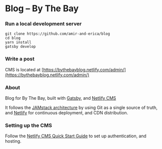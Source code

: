 # Blog – By The Bay

### Run a local development server
```
git clone https://github.com/amir-and-erica/blog
cd blog
yarn install
gatsby develop
```

### Write a post
CMS is located at [https://bythebayblog.netlify.com/admin/](https://bythebayblog.netlify.com/admin/)

### About
Blog for By The Bay, built with [Gatsby](https://www.gatsbyjs.org/), and [Netlify CMS](https://www.netlifycms.org)

It follows the [JAMstack architecture](https://jamstack.org) by using Git as a single source of truth, and [Netlify](https://www.netlify.com) for continuous deployment, and CDN distribution.

### Setting up the CMS
Follow the [Netlify CMS Quick Start Guide](https://www.netlifycms.org/docs/quick-start/#authentication) to set up authentication, and hosting.
